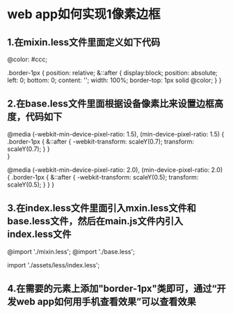 
# web app如何实现1像素边框

## 1.在mixin.less文件里面定义如下代码

@color: #ccc;

.border-1px {
	position: relative;
	&::after {
		display:block;
		position: absolute;
		left: 0;
		bottom: 0;
		content: '';
		width: 100%;
		border-top: 1px solid @color;
	}
}


## 2.在base.less文件里面根据设备像素比来设置边框高度，代码如下

@media (-webkit-min-device-pixel-ratio: 1.5), (min-device-pixel-ratio: 1.5) {
	.border-1px {
		&::after {
			-webkit-transform: scaleY(0.7);
			transform: scaleY(0.7);
		}
	}	
}

@media (-webkit-min-device-pixel-ratio: 2.0), (min-device-pixel-ratio: 2.0) {
	.border-1px {
		&::after {
			-webkit-transform: scaleY(0.5);
			transform: scaleY(0.5);
		}
	}
}

## 3.在index.less文件里面引入mxin.less文件和base.less文件，然后在main.js文件内引入index.less文件

@import './mixin.less';
@import './base.less';

import './assets/less/index.less';


## 4.在需要的元素上添加"border-1px"类即可，通过“开发web app如何用手机查看效果”可以查看效果




